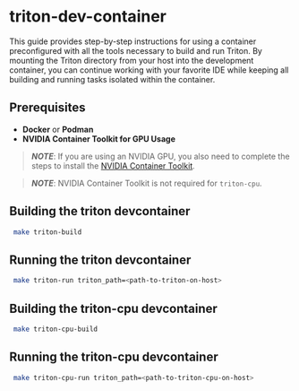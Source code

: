 # triton-dev-container

This guide provides step-by-step instructions for using a container
preconfigured with all the tools necessary to build and run Triton.
By mounting the Triton directory from your host into the development
container, you can continue working with your favorite IDE while keeping
all building and running tasks isolated within the container.

## Prerequisites

* **Docker** or **Podman**
* **NVIDIA Container Toolkit for GPU Usage**

> **_NOTE_**: If you are using an NVIDIA GPU, you also need to complete the steps
  to install the [NVIDIA Container Toolkit](https://docs.nvidia.com/datacenter/cloud-native/container-toolkit/latest/install-guide.html).

> **_NOTE_**: NVIDIA Container Toolkit is not required for `triton-cpu`.

## Building the triton devcontainer

```sh
 make triton-build
```

## Running the triton devcontainer

```sh
 make triton-run triton_path=<path-to-triton-on-host>
```

## Building the triton-cpu devcontainer

```sh
 make triton-cpu-build
```

## Running the triton-cpu  devcontainer

```sh
 make triton-cpu-run triton_path=<path-to-triton-cpu-on-host>
```